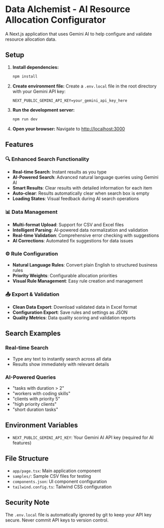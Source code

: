 # Data Alchemist - AI Resource Allocation Configurator

A Next.js application that uses Gemini AI to help configure and validate resource allocation data.

## Setup

1. **Install dependencies:**
   ```bash
   npm install
   ```

2. **Create environment file:**
   Create a `.env.local` file in the root directory with your Gemini API key:
   ```
   NEXT_PUBLIC_GEMINI_API_KEY=your_gemini_api_key_here
   ```

3. **Run the development server:**
   ```bash
   npm run dev
   ```

4. **Open your browser:**
   Navigate to [http://localhost:3000](http://localhost:3000)

## Features

### 🔍 Enhanced Search Functionality
- **Real-time Search**: Instant results as you type
- **AI-Powered Search**: Advanced natural language queries using Gemini AI
- **Smart Results**: Clear results with detailed information for each item
- **Auto-clear**: Results automatically clear when search box is empty
- **Loading States**: Visual feedback during AI search operations

### 📊 Data Management
- **Multi-format Upload**: Support for CSV and Excel files
- **Intelligent Parsing**: AI-powered data normalization and validation
- **Real-time Validation**: Comprehensive error checking with suggestions
- **AI Corrections**: Automated fix suggestions for data issues

### ⚙️ Rule Configuration
- **Natural Language Rules**: Convert plain English to structured business rules
- **Priority Weights**: Configurable allocation priorities
- **Visual Rule Management**: Easy rule creation and management

### 📤 Export & Validation
- **Clean Data Export**: Download validated data in Excel format
- **Configuration Export**: Save rules and settings as JSON
- **Quality Metrics**: Data quality scoring and validation reports

## Search Examples

### Real-time Search
- Type any text to instantly search across all data
- Results show immediately with relevant details

### AI-Powered Queries
- "tasks with duration > 2"
- "workers with coding skills"
- "clients with priority 5"
- "high priority clients"
- "short duration tasks"

## Environment Variables

- `NEXT_PUBLIC_GEMINI_API_KEY`: Your Gemini AI API key (required for AI features)

## File Structure

- `app/page.tsx`: Main application component
- `samples/`: Sample CSV files for testing
- `components.json`: UI component configuration
- `tailwind.config.ts`: Tailwind CSS configuration

## Security Note

The `.env.local` file is automatically ignored by git to keep your API key secure. Never commit API keys to version control. 